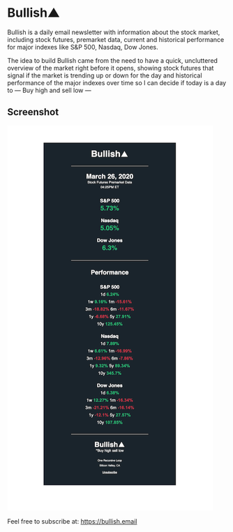 # Bullish▲
Bullish is a daily email newsletter with information about the stock market, including stock futures, premarket data, current and historical performance for major indexes like S&P 500, Nasdaq, Dow Jones.

The idea to build Bullish came from the need to have a quick, uncluttered overview of the market right before it opens, showing stock futures that signal if the market is trending up or down for the day and historical performance of the major indexes over time so I can decide if today is a day to  — Buy high and sell low —

## Screenshot
![Email screenshot](/docs/screenshot.png)

Feel free to subscribe at: https://bullish.email
